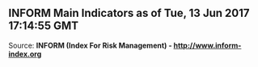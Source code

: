 ## INFORM Main Indicators as of Tue, 13 Jun 2017 17:14:55 GMT

Source: **INFORM (Index For Risk Management) - http://www.inform-index.org**